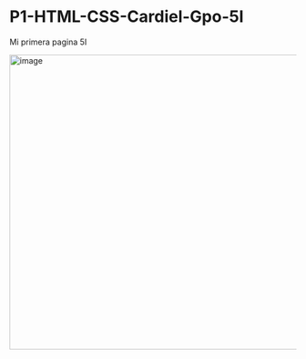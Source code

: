 # P1-HTML-CSS-Cardiel-Gpo-5I
Mi primera pagina 5I

<img width="1129" height="519" alt="image" src="https://github.com/user-attachments/assets/452652ce-b147-4d58-a5da-2e810cfa8e8a" />
